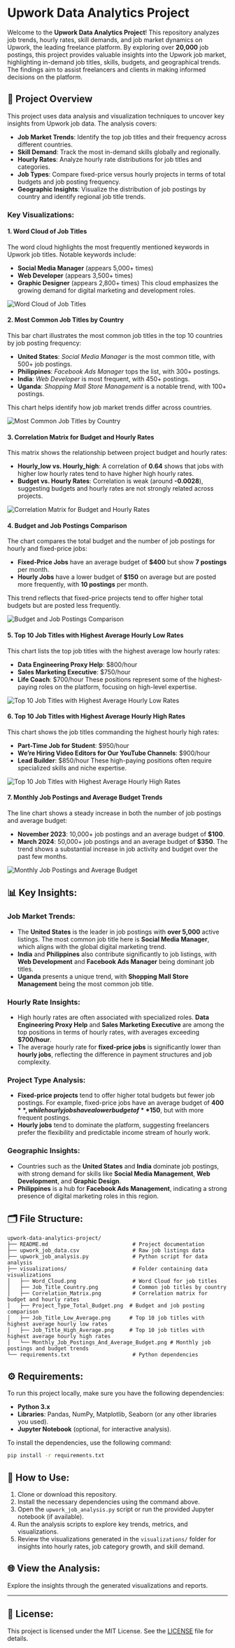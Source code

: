 # Upwork Data Analytics Project

Welcome to the **Upwork Data Analytics Project**! This repository analyzes job trends, hourly rates, skill demands, and job market dynamics on Upwork, the leading freelance platform. By exploring over **20,000** job postings, this project provides valuable insights into the Upwork job market, highlighting in-demand job titles, skills, budgets, and geographical trends. The findings aim to assist freelancers and clients in making informed decisions on the platform.

## 🚀 Project Overview

This project uses data analysis and visualization techniques to uncover key insights from Upwork job data. The analysis covers:

- **Job Market Trends**: Identify the top job titles and their frequency across different countries.
- **Skill Demand**: Track the most in-demand skills globally and regionally.
- **Hourly Rates**: Analyze hourly rate distributions for job titles and categories.
- **Job Types**: Compare fixed-price versus hourly projects in terms of total budgets and job posting frequency.
- **Geographic Insights**: Visualize the distribution of job postings by country and identify regional job title trends.

### Key Visualizations:

#### 1. **Word Cloud of Job Titles**
   The word cloud highlights the most frequently mentioned keywords in Upwork job titles. Notable keywords include:
   - **Social Media Manager** (appears 5,000+ times)
   - **Web Developer** (appears 3,500+ times)
   - **Graphic Designer** (appears 2,800+ times)
   This cloud emphasizes the growing demand for digital marketing and development roles.

   ![Word Cloud of Job Titles](Images/Word_Cloud.png)

#### 2. **Most Common Job Titles by Country**
   This bar chart illustrates the most common job titles in the top 10 countries by job posting frequency:
   - **United States**: *Social Media Manager* is the most common title, with 500+ job postings.
   - **Philippines**: *Facebook Ads Manager* tops the list, with 300+ postings.
   - **India**: *Web Developer* is most frequent, with 450+ postings.
   - **Uganda**: *Shopping Mall Store Management* is a notable trend, with 100+ postings.
   
   This chart helps identify how job market trends differ across countries.

   ![Most Common Job Titles by Country](Images/Job_Title_Country.png)

#### 3. **Correlation Matrix for Budget and Hourly Rates**
   This matrix shows the relationship between project budget and hourly rates:
   - **Hourly_low vs. Hourly_high**: A correlation of **0.64** shows that jobs with higher low hourly rates tend to have higher high hourly rates.
   - **Budget vs. Hourly Rates**: Correlation is weak (around **-0.0028**), suggesting budgets and hourly rates are not strongly related across projects.

   ![Correlation Matrix for Budget and Hourly Rates](Images/Correlation_Matrix.png)

#### 4. **Budget and Job Postings Comparison**
   The chart compares the total budget and the number of job postings for hourly and fixed-price jobs:
   - **Fixed-Price Jobs** have an average budget of **$400** but show **7 postings** per month.
   - **Hourly Jobs** have a lower budget of **$150** on average but are posted more frequently, with **10 postings** per month.

   This trend reflects that fixed-price projects tend to offer higher total budgets but are posted less frequently.

   ![Budget and Job Postings Comparison](Images/Project_Type_Total_Budget.png)

#### 5. **Top 10 Job Titles with Highest Average Hourly Low Rates**
   This chart lists the top job titles with the highest average low hourly rates:
   - **Data Engineering Proxy Help**: $800/hour
   - **Sales Marketing Executive**: $750/hour
   - **Life Coach**: $700/hour
   These positions represent some of the highest-paying roles on the platform, focusing on high-level expertise.

   ![Top 10 Job Titles with Highest Average Hourly Low Rates](Images/Job_Title_High_Average.png)

#### 6. **Top 10 Job Titles with Highest Average Hourly High Rates**
   This chart shows the job titles commanding the highest hourly high rates:
   - **Part-Time Job for Student**: $950/hour
   - **We’re Hiring Video Editors for Our YouTube Channels**: $900/hour
   - **Lead Builder**: $850/hour
   These high-paying positions often require specialized skills and niche expertise.

   ![Top 10 Job Titles with Highest Average Hourly High Rates](Images/Hourly_High_Low_Rates.png)

#### 7. **Monthly Job Postings and Average Budget Trends**
   The line chart shows a steady increase in both the number of job postings and average budget:
   - **November 2023**: 10,000+ job postings and an average budget of **$100**.
   - **March 2024**: 50,000+ job postings and an average budget of **$350**.
   The trend shows a substantial increase in job activity and budget over the past few months.

   ![Monthly Job Postings and Average Budget](Images/Monthly_Job_Postings_And_Average_Budget.png)

## 📊 Key Insights:

### **Job Market Trends**:
- The **United States** is the leader in job postings with **over 5,000** active listings. The most common job title here is **Social Media Manager**, which aligns with the global digital marketing trend.
- **India** and **Philippines** also contribute significantly to job listings, with **Web Development** and **Facebook Ads Manager** being dominant job titles.
- **Uganda** presents a unique trend, with **Shopping Mall Store Management** being the most common job title.

### **Hourly Rate Insights**:
- High hourly rates are often associated with specialized roles. **Data Engineering Proxy Help** and **Sales Marketing Executive** are among the top positions in terms of hourly rates, with averages exceeding **$700/hour**.
- The average hourly rate for **fixed-price jobs** is significantly lower than **hourly jobs**, reflecting the difference in payment structures and job complexity.

### **Project Type Analysis**:
- **Fixed-price projects** tend to offer higher total budgets but fewer job postings. For example, fixed-price jobs have an average budget of **$400**, while hourly jobs have a lower budget of **$150**, but with more frequent postings.
- **Hourly jobs** tend to dominate the platform, suggesting freelancers prefer the flexibility and predictable income stream of hourly work.

### **Geographic Insights**:
- Countries such as the **United States** and **India** dominate job postings, with strong demand for skills like **Social Media Management**, **Web Development**, and **Graphic Design**.
- **Philippines** is a hub for **Facebook Ads Management**, indicating a strong presence of digital marketing roles in this region.

## 🗂️ File Structure:

```
upwork-data-analytics-project/
├── README.md                           # Project documentation
├── upwork_job_data.csv                 # Raw job listings data
├── upwork_job_analysis.py              # Python script for data analysis
├── visualizations/                     # Folder containing data visualizations
│   ├── Word_Cloud.png                  # Word Cloud for job titles
│   ├── Job_Title_Country.png           # Common job titles by country
│   ├── Correlation_Matrix.png          # Correlation matrix for budget and hourly rates
│   ├── Project_Type_Total_Budget.png  # Budget and job posting comparison
│   ├── Job_Title_Low_Average.png      # Top 10 job titles with highest average hourly low rates
│   ├── Job_Title_High_Average.png     # Top 10 job titles with highest average hourly high rates
│   └── Monthly_Job_Postings_And_Average_Budget.png # Monthly job postings and budget trends
└── requirements.txt                    # Python dependencies
```

## ⚙️ Requirements:

To run this project locally, make sure you have the following dependencies:

- **Python 3.x**
- **Libraries**: Pandas, NumPy, Matplotlib, Seaborn (or any other libraries you used).
- **Jupyter Notebook** (optional, for interactive analysis).

To install the dependencies, use the following command:
```bash
pip install -r requirements.txt
```

## 📖 How to Use:

1. Clone or download this repository.
2. Install the necessary dependencies using the command above.
3. Open the `upwork_job_analysis.py` script or run the provided Jupyter notebook (if available).
4. Run the analysis scripts to explore key trends, metrics, and visualizations.
5. Review the visualizations generated in the `visualizations/` folder for insights into hourly rates, job category growth, and skill demand.

## 🌐 View the Analysis:

Explore the insights through the generated visualizations and reports.

---

## 📝 License:

This project is licensed under the MIT License. See the [LICENSE](LICENSE) file for details.
